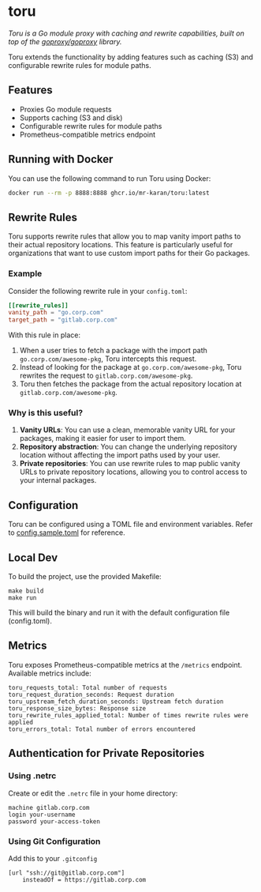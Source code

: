 # toru

_Toru is a Go module proxy with caching and rewrite capabilities, built on top of the [goproxy/goproxy](https://github.com/goproxy/goproxy) library._

Toru extends the functionality by adding features such as caching (S3) and configurable rewrite rules for module paths.

## Features

- Proxies Go module requests
- Supports caching (S3 and disk)
- Configurable rewrite rules for module paths
- Prometheus-compatible metrics endpoint

## Running with Docker

You can use the following command to run Toru using Docker:

```bash
docker run --rm -p 8888:8888 ghcr.io/mr-karan/toru:latest
```

## Rewrite Rules

Toru supports rewrite rules that allow you to map vanity import paths to their actual repository locations. This feature is particularly useful for organizations that want to use custom import paths for their Go packages.

### Example

Consider the following rewrite rule in your `config.toml`:

```toml
[[rewrite_rules]]
vanity_path = "go.corp.com"
target_path = "gitlab.corp.com"
```

With this rule in place:

1. When a user tries to fetch a package with the import path `go.corp.com/awesome-pkg`, Toru intercepts this request.
2. Instead of looking for the package at `go.corp.com/awesome-pkg`, Toru rewrites the request to `gitlab.corp.com/awesome-pkg`.
3. Toru then fetches the package from the actual repository location at `gitlab.corp.com/awesome-pkg`.

### Why is this useful?

1. **Vanity URLs**: You can use a clean, memorable vanity URL for your packages, making it easier for user to import them.
2. **Repository abstraction**: You can change the underlying repository location without affecting the import paths used by your user.
3. **Private repositories**: You can use rewrite rules to map public vanity URLs to private repository locations, allowing you to control access to your internal packages.

## Configuration

Toru can be configured using a TOML file and environment variables. Refer to [config.sample.toml](./config.sample.toml) for reference.

## Local Dev

To build the project, use the provided Makefile:

```
make build
make run
```

This will build the binary and run it with the default configuration file (config.toml).

## Metrics

Toru exposes Prometheus-compatible metrics at the `/metrics` endpoint. Available metrics include:

```
toru_requests_total: Total number of requests
toru_request_duration_seconds: Request duration
toru_upstream_fetch_duration_seconds: Upstream fetch duration
toru_response_size_bytes: Response size
toru_rewrite_rules_applied_total: Number of times rewrite rules were applied
toru_errors_total: Total number of errors encountered
```


## Authentication for Private Repositories

### Using .netrc

Create or edit the `.netrc` file in your home directory:

```
machine gitlab.corp.com
login your-username
password your-access-token
```

### Using Git Configuration

Add this to your `.gitconfig`

```
[url "ssh://git@gitlab.corp.com"]
	insteadOf = https://gitlab.corp.com
```